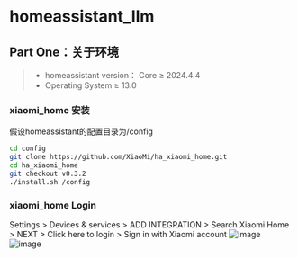 # homeassistant_llm
## Part One：关于环境
> * homeassistant version： Core ≥ 2024.4.4
> * Operating System ≥ 13.0
### xiaomi_home 安装
假设homeassistant的配置目录为/config
```bash 
cd config
git clone https://github.com/XiaoMi/ha_xiaomi_home.git
cd ha_xiaomi_home
git checkout v0.3.2
./install.sh /config
```
### xiaomi_home Login
Settings > Devices & services > ADD INTEGRATION > Search Xiaomi Home > NEXT > Click here to login > Sign in with Xiaomi account
![image](https://github.com/user-attachments/assets/57ece23c-7c1f-4985-a978-2166d6130fe1)
![image](https://github.com/user-attachments/assets/aed5580a-d1ee-4239-afc6-2f2d8ce3b1cf)
